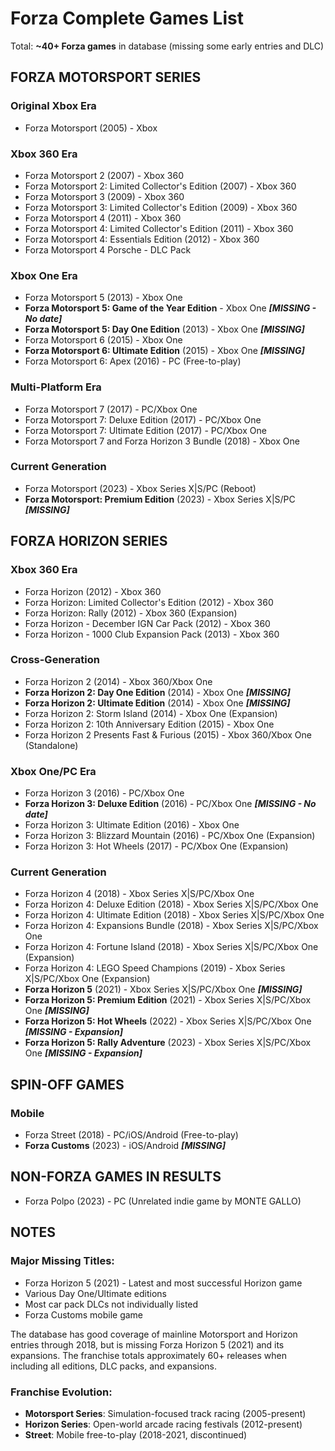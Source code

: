 # Forza Complete Games List

Total: **~40+ Forza games** in database (missing some early entries and DLC)

## FORZA MOTORSPORT SERIES

### Original Xbox Era
- Forza Motorsport (2005) - Xbox

### Xbox 360 Era
- Forza Motorsport 2 (2007) - Xbox 360
- Forza Motorsport 2: Limited Collector's Edition (2007) - Xbox 360
- Forza Motorsport 3 (2009) - Xbox 360
- Forza Motorsport 3: Limited Collector's Edition (2009) - Xbox 360
- Forza Motorsport 4 (2011) - Xbox 360
- Forza Motorsport 4: Limited Collector's Edition (2011) - Xbox 360
- Forza Motorsport 4: Essentials Edition (2012) - Xbox 360
- Forza Motorsport 4 Porsche - DLC Pack

### Xbox One Era
- Forza Motorsport 5 (2013) - Xbox One
- **Forza Motorsport 5: Game of the Year Edition** - Xbox One ***[MISSING - No date]***
- **Forza Motorsport 5: Day One Edition** (2013) - Xbox One ***[MISSING]***
- Forza Motorsport 6 (2015) - Xbox One
- **Forza Motorsport 6: Ultimate Edition** (2015) - Xbox One ***[MISSING]***
- Forza Motorsport 6: Apex (2016) - PC (Free-to-play)

### Multi-Platform Era
- Forza Motorsport 7 (2017) - PC/Xbox One
- Forza Motorsport 7: Deluxe Edition (2017) - PC/Xbox One
- Forza Motorsport 7: Ultimate Edition (2017) - PC/Xbox One
- Forza Motorsport 7 and Forza Horizon 3 Bundle (2018) - Xbox One

### Current Generation
- Forza Motorsport (2023) - Xbox Series X|S/PC (Reboot)
- **Forza Motorsport: Premium Edition** (2023) - Xbox Series X|S/PC ***[MISSING]***

## FORZA HORIZON SERIES

### Xbox 360 Era
- Forza Horizon (2012) - Xbox 360
- Forza Horizon: Limited Collector's Edition (2012) - Xbox 360
- Forza Horizon: Rally (2012) - Xbox 360 (Expansion)
- Forza Horizon - December IGN Car Pack (2012) - Xbox 360
- Forza Horizon - 1000 Club Expansion Pack (2013) - Xbox 360

### Cross-Generation
- Forza Horizon 2 (2014) - Xbox 360/Xbox One
- **Forza Horizon 2: Day One Edition** (2014) - Xbox One ***[MISSING]***
- **Forza Horizon 2: Ultimate Edition** (2014) - Xbox One ***[MISSING]***
- Forza Horizon 2: Storm Island (2014) - Xbox One (Expansion)
- Forza Horizon 2: 10th Anniversary Edition (2015) - Xbox One
- Forza Horizon 2 Presents Fast & Furious (2015) - Xbox 360/Xbox One (Standalone)

### Xbox One/PC Era
- Forza Horizon 3 (2016) - PC/Xbox One
- **Forza Horizon 3: Deluxe Edition** (2016) - PC/Xbox One ***[MISSING - No date]***
- Forza Horizon 3: Ultimate Edition (2016) - Xbox One
- Forza Horizon 3: Blizzard Mountain (2016) - PC/Xbox One (Expansion)
- Forza Horizon 3: Hot Wheels (2017) - PC/Xbox One (Expansion)

### Current Generation
- Forza Horizon 4 (2018) - Xbox Series X|S/PC/Xbox One
- Forza Horizon 4: Deluxe Edition (2018) - Xbox Series X|S/PC/Xbox One
- Forza Horizon 4: Ultimate Edition (2018) - Xbox Series X|S/PC/Xbox One
- Forza Horizon 4: Expansions Bundle (2018) - Xbox Series X|S/PC/Xbox One
- Forza Horizon 4: Fortune Island (2018) - Xbox Series X|S/PC/Xbox One (Expansion)
- Forza Horizon 4: LEGO Speed Champions (2019) - Xbox Series X|S/PC/Xbox One (Expansion)
- **Forza Horizon 5** (2021) - Xbox Series X|S/PC/Xbox One ***[MISSING]***
- **Forza Horizon 5: Premium Edition** (2021) - Xbox Series X|S/PC/Xbox One ***[MISSING]***
- **Forza Horizon 5: Hot Wheels** (2022) - Xbox Series X|S/PC/Xbox One ***[MISSING - Expansion]***
- **Forza Horizon 5: Rally Adventure** (2023) - Xbox Series X|S/PC/Xbox One ***[MISSING - Expansion]***

## SPIN-OFF GAMES

### Mobile
- Forza Street (2018) - PC/iOS/Android (Free-to-play)
- **Forza Customs** (2023) - iOS/Android ***[MISSING]***

## NON-FORZA GAMES IN RESULTS
- Forza Polpo (2023) - PC (Unrelated indie game by MONTE GALLO)

## NOTES

### Major Missing Titles:
- Forza Horizon 5 (2021) - Latest and most successful Horizon game
- Various Day One/Ultimate editions
- Most car pack DLCs not individually listed
- Forza Customs mobile game

The database has good coverage of mainline Motorsport and Horizon entries through 2018, but is missing Forza Horizon 5 (2021) and its expansions. The franchise totals approximately 60+ releases when including all editions, DLC packs, and expansions.

### Franchise Evolution:
- **Motorsport Series**: Simulation-focused track racing (2005-present)
- **Horizon Series**: Open-world arcade racing festivals (2012-present)
- **Street**: Mobile free-to-play (2018-2021, discontinued)